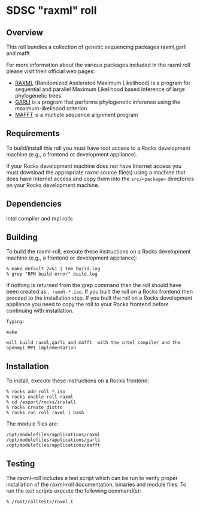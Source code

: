 # SDSC "raxml" roll

## Overview

This roll bundles a collection of genetic sequencing packages raxml,garli and mafft

For more information about the various packages included in the raxml roll
please visit their official web pages:

- <a href="http://http://sco.h-its.org/exelixis/software.html" target="_blank">RAXML</a> (Randomized Axelerated Maximum Likelihood) is a program for sequential and parallel
Maximum Likelihood based inference of large phylogenetic trees. 
- <a href="http://www.nescent.org/wg_garli/" target="_blank">GARLI</a> is a program that performs phylogenetic inference using the maximum-likelihood criterion.  
- <a href="http://http://mafft.cbrc.jp/alignment/software" target="_blank">MAFFT</a> is a multiple sequence alignment program 


## Requirements

To build/install this roll you must have root access to a Rocks development
machine (e.g., a frontend or development appliance).

If your Rocks development machine does *not* have Internet access you must
download the appropriate raxml source file(s) using a machine that does have
Internet access and copy them into the `src/<package>` directories on your Rocks
development machine.


## Dependencies

intel compiler and mpi rolls

## Building

To build the raxml-roll, execute these instructions on a Rocks development
machine (e.g., a frontend or development appliance):

```shell
% make default 2>&1 | tee build.log
% grep "RPM build error" build.log
```

If nothing is returned from the grep command then the roll should have been
created as... `raxml-*.iso`. If you built the roll on a Rocks frontend then
proceed to the installation step. If you built the roll on a Rocks development
appliance you need to copy the roll to your Rocks frontend before continuing
with installation.


```shell
Typing:

make 

will build raxml,garli and mafft  with the intel compiler and the openmpi MPI implementation
```


## Installation

To install, execute these instructions on a Rocks frontend:

```shell
% rocks add roll *.iso
% rocks enable roll raxml
% cd /export/rocks/install
% rocks create distro
% rocks run roll raxml | bash
```

The module files are:
```shell
/opt/modulefiles/applications/raxml
/opt/modulefiles/applications/garli
/opt/modulefiles/applications/mafft
```


## Testing

The raxml-roll includes a test script which can be run to verify proper
installation of the raxml-roll documentation, binaries and module files. To
run the test scripts execute the following command(s):

```shell
% /root/rolltests/raxml.t 
